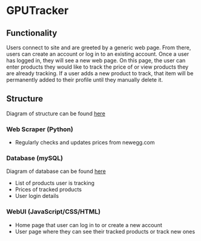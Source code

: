 # GPUTracker
## Functionality
Users connect to site and are greeted by a generic web page. From there, users can create an account or log in to an existing account. Once a user has logged in, they will see a new web page. On this page, the user can enter products they would like to track the price of or view products they are already tracking. If a user adds a new product to track, that item will be permanently added to their profile until they manually delete it.

## Structure
Diagram of structure can be found [here](https://miro.com/app/board/uXjVO8TlMfU=/?share_link_id=227755587270)
### Web Scraper (Python)
- Regularly checks and updates prices from newegg.com

### Database (mySQL)
Diagram of database can be found [here](https://drawsql.app/csc468/diagrams/csc468)
- List of products user is tracking
- Prices of tracked products
- User login details

### WebUI (JavaScript/CSS/HTML)
- Home page that user can log in to or create a new account
- User page where they can see their tracked products or track new ones
